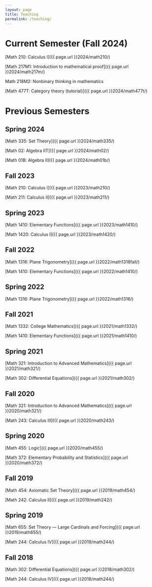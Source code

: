 ```yaml
---
layout: page
title: Teaching
permalink: /teaching/
---
```


Current Semester (Fall 2024)
=======

[Math 210: Calculus I]({{ page.url }}2024/math210/)

[Math 217M1: Introduction to mathematical proof]({{ page.url }}2024/math217m/)

Math 218M2: Nonbinary thinking in mathematics

[Math 477T: Category theory (tutorial)]({{ page.url }}2024/math477t/)

Previous Semesters 
==================

Spring 2024
-----------

[Math 335: Set Theory]({{ page.url }}2024/math335/)

[Math 02: Algebra IIT]({{ page.url }}2024/math02/)

[Math 01B: Algebra II]({{ page.url }}2024/math01b/)

Fall 2023
---------

[Math 210: Calculus I]({{ page.url }}2023/math210/)

[Math 211: Calculus II]({{ page.url }}2023/math211/)


Spring 2023
-----------

[Math 1410: Elementary Functions]({{ page.url }}2023/math1410/)

[Math 1420: Calculus I]({{ page.url }}2023/math1420/)


Fall 2022
---------

[Math 1316: Plane Trigonometry]({{ page.url }}2022/math1316fall/)

[Math 1410: Elementary Functions]({{ page.url }}2022/math1410/)


Spring 2022
-----------

[Math 1316: Plane Trigonometry]({{ page.url }}2022/math1316/)


Fall 2021
---------

[Math 1332: College Mathematics]({{ page.url }}2021/math1332/)

[Math 1410: Elementary Functions]({{ page.url }}2021/math1410/)


Spring 2021
-----------

[Math 321: Introduction to Advanced Mathematics]({{ page.url }}2021/math321/)

[Math 302: Differential Equations]({{ page.url }}2021/math302/)


Fall 2020
---------

[Math 321: Introduction to Advanced Mathematics]({{ page.url }}2020/math321/)

[Math 243: Calculus III]({{ page.url }}2020/math243/)


Spring 2020
-----------

[Math 455: Logic]({{ page.url }}2020/math455/)

[Math 372: Elementary Probability and Statistics]({{ page.url }}2020/math372/)


Fall 2019
---------

[Math 454: Axiomatic Set Theory]({{ page.url }}2019/math454/)

[Math 242: Calculus II]({{ page.url }}2019/math242/)


Spring 2019
-----------

[Math 655: Set Theory — Large Cardinals and Forcing]({{ page.url }}2019/math655/)

[Math 244: Calculus IV]({{ page.url }}2019/math244/)

Fall 2018
---------

[Math 302: Differential Equations]({{ page.url }}2018/math302/)

[Math 244: Calculus IV]({{ page.url }}2018/math244/)

